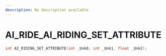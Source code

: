 ```yaml
---
description: No description available 
---
```


# AI_RIDE\_AI_RIDING_SET_ATTRIBUTE

```cpp
int AI_RIDING_SET_ATTRIBUTE(int _Unk0, int _Unk1, float _Unk2);
```